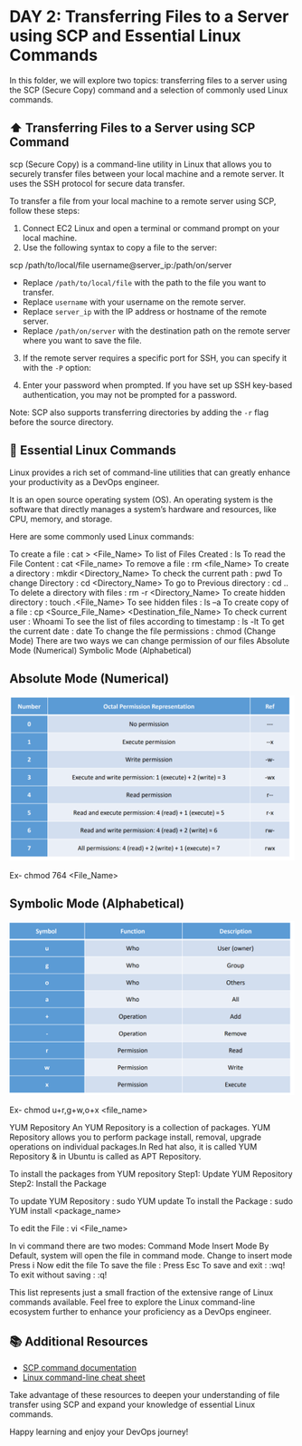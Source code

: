 # DAY 2: Transferring Files to a Server using SCP and Essential Linux Commands

In this folder, we will explore two topics: transferring files to a server using the SCP (Secure Copy) command and a selection of commonly used Linux commands.

## :arrow_up: Transferring Files to a Server using SCP Command

scp (Secure Copy) is a command-line utility in Linux that allows you to securely transfer files between your local machine and a remote server. It uses the SSH protocol for secure data transfer.

To transfer a file from your local machine to a remote server using SCP, follow these steps:

1. Connect EC2 Linux and open a terminal or command prompt on your local machine.
2. Use the following syntax to copy a file to the server:

scp /path/to/local/file username@server_ip:/path/on/server

- Replace `/path/to/local/file` with the path to the file you want to transfer.
- Replace `username` with your username on the remote server.
- Replace `server_ip` with the IP address or hostname of the remote server.
- Replace `/path/on/server` with the destination path on the remote server where you want to save the file.
3. If the remote server requires a specific port for SSH, you can specify it with the `-P` option:

4. Enter your password when prompted. If you have set up SSH key-based authentication, you may not be prompted for a password.

Note: SCP also supports transferring directories by adding the `-r` flag before the source directory.

## :penguin: Essential Linux Commands

Linux provides a rich set of command-line utilities that can greatly enhance your productivity as a DevOps engineer. 

It is an open source operating system (OS). An operating system is the software that directly manages a system’s hardware and resources, like CPU, memory, and storage.

Here are some commonly used Linux commands:

To create a file : cat > <File_Name>
To list of Files Created : ls
To read the File Content : cat <File_name>
To remove a file : rm <file_Name>
To create a directory : mkdir <Directory_Name>
To check the current path : pwd
To change Directory : cd <Directory_Name>
To go to Previous directory : cd ..
To delete a directory with files : rm -r <Directory_Name>
To create hidden directory : touch .<File_Name>
To see hidden files : ls –a
To create copy of a file : cp <Source_File_Name> <Destination_file_Name>
To check current user : Whoami
To see the list of files according to timestamp : ls -lt
To get the current date : date
To change the file permissions : chmod (Change Mode)
There are two ways we can change permission of our files
Absolute Mode (Numerical)
Symbolic Mode (Alphabetical)

## Absolute Mode (Numerical) 

<img src="https://github.com/shreya-singh21/60-DAYS-DEVOPS-CHALENGE/blob/master/Images/absolute_mode.PNG" width="700">
 
 Ex- chmod 764 <File_Name>

## Symbolic Mode (Alphabetical)

<img src="https://github.com/shreya-singh21/60-DAYS-DEVOPS-CHALENGE/blob/master/Images/symbolic_mode.PNG" width="700">

Ex- chmod u+r,g+w,o+x <file_name>

YUM Repository
An YUM Repository is a collection of packages. YUM Repository allows you to perform package install, removal, upgrade operations on individual packages.In Red hat also, it is called YUM Repository & in Ubuntu is called as APT Repository.

To install the packages from YUM repository
Step1: Update YUM Repository
Step2: Install the Package

To update YUM Repository : sudo YUM update
To install the Package : sudo YUM install <package_name>

To edit the File : vi <File_name>

In vi command there are two modes:
Command Mode
Insert Mode
By Default, system will open the file in command mode. Change to insert mode
Press i
Now edit the file
To save the file : Press Esc
To save and exit : :wq!
To exit without saving : :q!


This list represents just a small fraction of the extensive range of Linux commands available. Feel free to explore the Linux command-line ecosystem further to enhance your proficiency as a DevOps engineer.

## :books: Additional Resources

- [SCP command documentation](https://manpages.ubuntu.com/manpages/latest/en/man1/scp.1.html)
- [Linux command-line cheat sheet](https://cheatography.com/davechild/cheat-sheets/linux-command-line/)

Take advantage of these resources to deepen your understanding of file transfer using SCP and expand your knowledge of essential Linux commands.

Happy learning and enjoy your DevOps journey!

